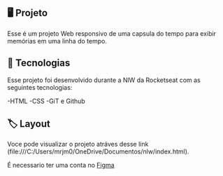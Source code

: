 <p align= "center"
  <img src=".github/preview.png" alt="Demonstraçao do Projeto" width="100%" />
  </p>
  
## 🖥️ Projeto
Esse é um projeto Web responsivo de uma capsula do tempo para exibir  memórias em uma linha do tempo.

## 🚀 Tecnologias
Esse projeto foi desenvolvido durante a NlW da Rocketseat com as seguintes tecnologias:

-HTML
-CSS
-GiT e Github

## 🏷️ Layout 
Voce pode visualizar o projeto atráves desse link (file:///C:/Users/mrjm0/OneDrive/Documentos/nlw/index.html).

É necessario ter uma conta no [Figma](https://www.figma.com)